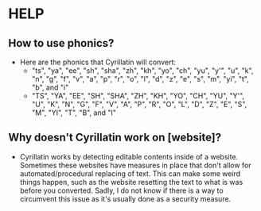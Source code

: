 # HELP
## How to use phonics?
- Here are the phonics that Cyrillatin will convert:
  - "ts", "ya", "ee", "sh", "sha", "zh", "kh", "yo", "ch", "yu", "y'", "u", "k", "n", "g", "f", "v", "a", "p", "r", "o", "l", "d", "z", "e", "s", "m", "yi", "t", "b", and "i"
  - "TS", "YA", "EE", "SH", "SHA", "ZH", "KH", "YO", "CH", "YU", "Y'", "U", "K", "N", "G", "F", "V", "A", "P", "R", "O", "L", "D", "Z", "E", "S", "M", "YI", "T", "B", and "I"

## Why doesn't Cyrillatin work on [website]?
  - Cyrillatin works by detecting editable contents inside of a website. Sometimes these websites have measures in place that don't allow for automated/procedural replacing of text. This can make some weird things happen, such as the website resetting the text to what is was before you converted. Sadly, I do not know if there is a way to circumvent this issue as it's usually done as a security measure.
